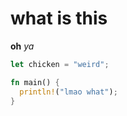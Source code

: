 # what is this

**oh**
*ya*

```javascript
let chicken = "weird";
```

```rust
fn main() {
  println!("lmao what");
}
```


